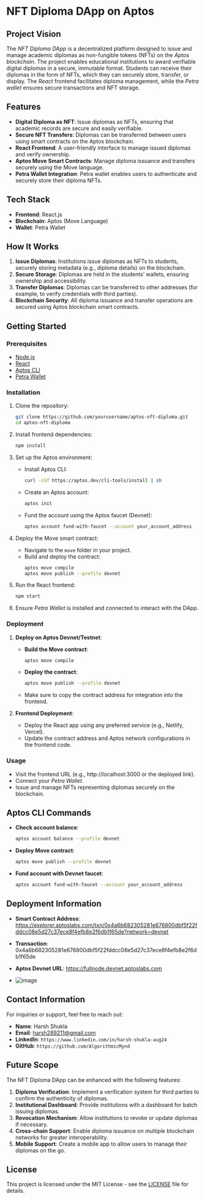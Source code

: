 # NFT Diploma DApp on Aptos

## Project Vision
The *NFT Diploma DApp* is a decentralized platform designed to issue and manage academic diplomas as non-fungible tokens (NFTs) on the *Aptos blockchain*. The project enables educational institutions to award verifiable digital diplomas in a secure, immutable format. Students can receive their diplomas in the form of NFTs, which they can securely store, transfer, or display. The *React* frontend facilitates diploma management, while the *Petra wallet* ensures secure transactions and NFT storage.

## Features
- **Digital Diploma as NFT**: Issue diplomas as NFTs, ensuring that academic records are secure and easily verifiable.
- **Secure NFT Transfers**: Diplomas can be transferred between users using smart contracts on the Aptos blockchain.
- **React Frontend**: A user-friendly interface to manage issued diplomas and verify ownership.
- **Aptos Move Smart Contracts**: Manage diploma issuance and transfers securely using the Move language.
- **Petra Wallet Integration**: Petra wallet enables users to authenticate and securely store their diploma NFTs.

## Tech Stack
- **Frontend**: React.js
- **Blockchain**: Aptos (Move Language)
- **Wallet**: Petra Wallet

## How It Works
1. **Issue Diplomas**: Institutions issue diplomas as NFTs to students, securely storing metadata (e.g., diploma details) on the blockchain.
2. **Secure Storage**: Diplomas are held in the students’ wallets, ensuring ownership and accessibility.
3. **Transfer Diplomas**: Diplomas can be transferred to other addresses (for example, to verify credentials with third parties).
4. **Blockchain Security**: All diploma issuance and transfer operations are secured using Aptos blockchain smart contracts.

## Getting Started

### Prerequisites
- [Node.js](https://nodejs.org/)
- [React](https://reactjs.org/)
- [Aptos CLI](https://aptos.dev/cli-tools/aptos-cli-tool/)
- [Petra Wallet](https://petra.app/)

### Installation

1. Clone the repository:
   ```bash
   git clone https://github.com/yourusername/aptos-nft-diploma.git
   cd aptos-nft-diploma
   ```

2. Install frontend dependencies:
   ```bash
   npm install
   ```

3. Set up the Aptos environment:
   - Install Aptos CLI:
     ```bash
     curl -sSf https://aptos.dev/cli-tools/install | sh
     ```
   - Create an Aptos account:
     ```bash
     aptos init
     ```
   - Fund the account using the Aptos faucet (Devnet):
     ```bash
     aptos account fund-with-faucet --account your_account_address
     ```

4. Deploy the Move smart contract:
   - Navigate to the `move` folder in your project.
   - Build and deploy the contract:
     ```bash
     aptos move compile
     aptos move publish --profile devnet
     ```

5. Run the React frontend:
   ```bash
   npm start
   ```

6. Ensure *Petra Wallet* is installed and connected to interact with the DApp.

### Deployment

1. **Deploy on Aptos Devnet/Testnet**:
   - **Build the Move contract**:
     ```bash
     aptos move compile
     ```
   - **Deploy the contract**:
     ```bash
     aptos move publish --profile devnet
     ```
   - Make sure to copy the contract address for integration into the frontend.

2. **Frontend Deployment**:
   - Deploy the React app using any preferred service (e.g., Netlify, Vercel).
   - Update the contract address and Aptos network configurations in the frontend code.

### Usage
- Visit the frontend URL (e.g., http://localhost:3000 or the deployed link).
- Connect your *Petra Wallet*.
- Issue and manage NFTs representing diplomas securely on the blockchain.

## Aptos CLI Commands
- **Check account balance**:
  ```bash
  aptos account balance --profile devnet
  ```

- **Deploy Move contract**:
  ```bash
  aptos move publish --profile devnet
  ```

- **Fund account with Devnet faucet**:
  ```bash
  aptos account fund-with-faucet --account your_account_address
  ```

## Deployment Information
- **Smart Contract Address**: https://explorer.aptoslabs.com/txn/0x4a6b682305281e676800dbf5f22fddcc08e5d27c37ece8f4efb8e2f6db1f65de?network=devnet
- **Transaction**: 0x4a6b682305281e676800dbf5f22fddcc08e5d27c37ece8f4efb8e2f6db1f65de
- **Aptos Devnet URL**: https://fullnode.devnet.aptoslabs.com

- ![image](https://github.com/user-attachments/assets/abac1f28-da0e-463a-a006-1b23dd9885c2)


## Contact Information
For inquiries or support, feel free to reach out:

- **Name**: Harsh Shukla
- **Email**: harsh289211@gmail.com
- **LinkedIn**: `https://www.linkedin.com/in/harsh-shukla-aug24`
- **GitHub**: `https://github.com/AlgorithmicMynd`

## Future Scope
The NFT Diploma DApp can be enhanced with the following features:
1. **Diploma Verification**: Implement a verification system for third parties to confirm the authenticity of diplomas.
2. **Institutional Dashboard**: Provide institutions with a dashboard for batch issuing diplomas.
3. **Revocation Mechanism**: Allow institutions to revoke or update diplomas if necessary.
4. **Cross-chain Support**: Enable diploma issuance on multiple blockchain networks for greater interoperability.
5. **Mobile Support**: Create a mobile app to allow users to manage their diplomas on the go.

## License
This project is licensed under the MIT License - see the [LICENSE](LICENSE) file for details.
